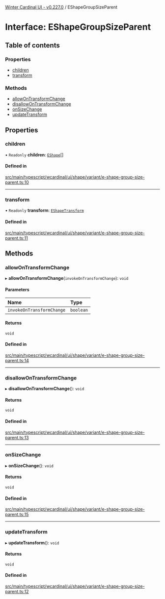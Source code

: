 [Winter Cardinal UI - v0.227.0](../index.md) / EShapeGroupSizeParent

# Interface: EShapeGroupSizeParent

## Table of contents

### Properties

- [children](EShapeGroupSizeParent.md#children)
- [transform](EShapeGroupSizeParent.md#transform)

### Methods

- [allowOnTransformChange](EShapeGroupSizeParent.md#allowontransformchange)
- [disallowOnTransformChange](EShapeGroupSizeParent.md#disallowontransformchange)
- [onSizeChange](EShapeGroupSizeParent.md#onsizechange)
- [updateTransform](EShapeGroupSizeParent.md#updatetransform)

## Properties

### children

• `Readonly` **children**: [`EShape`](EShape.md)[]

#### Defined in

[src/main/typescript/wcardinal/ui/shape/variant/e-shape-group-size-parent.ts:10](https://github.com/winter-cardinal/winter-cardinal-ui/blob/v0.227.0/src/main/typescript/wcardinal/ui/shape/variant/e-shape-group-size-parent.ts#L10)

___

### transform

• `Readonly` **transform**: [`EShapeTransform`](EShapeTransform.md)

#### Defined in

[src/main/typescript/wcardinal/ui/shape/variant/e-shape-group-size-parent.ts:11](https://github.com/winter-cardinal/winter-cardinal-ui/blob/v0.227.0/src/main/typescript/wcardinal/ui/shape/variant/e-shape-group-size-parent.ts#L11)

## Methods

### allowOnTransformChange

▸ **allowOnTransformChange**(`invokeOnTransformChange`): `void`

#### Parameters

| Name | Type |
| :------ | :------ |
| `invokeOnTransformChange` | `boolean` |

#### Returns

`void`

#### Defined in

[src/main/typescript/wcardinal/ui/shape/variant/e-shape-group-size-parent.ts:14](https://github.com/winter-cardinal/winter-cardinal-ui/blob/v0.227.0/src/main/typescript/wcardinal/ui/shape/variant/e-shape-group-size-parent.ts#L14)

___

### disallowOnTransformChange

▸ **disallowOnTransformChange**(): `void`

#### Returns

`void`

#### Defined in

[src/main/typescript/wcardinal/ui/shape/variant/e-shape-group-size-parent.ts:13](https://github.com/winter-cardinal/winter-cardinal-ui/blob/v0.227.0/src/main/typescript/wcardinal/ui/shape/variant/e-shape-group-size-parent.ts#L13)

___

### onSizeChange

▸ **onSizeChange**(): `void`

#### Returns

`void`

#### Defined in

[src/main/typescript/wcardinal/ui/shape/variant/e-shape-group-size-parent.ts:15](https://github.com/winter-cardinal/winter-cardinal-ui/blob/v0.227.0/src/main/typescript/wcardinal/ui/shape/variant/e-shape-group-size-parent.ts#L15)

___

### updateTransform

▸ **updateTransform**(): `void`

#### Returns

`void`

#### Defined in

[src/main/typescript/wcardinal/ui/shape/variant/e-shape-group-size-parent.ts:12](https://github.com/winter-cardinal/winter-cardinal-ui/blob/v0.227.0/src/main/typescript/wcardinal/ui/shape/variant/e-shape-group-size-parent.ts#L12)
